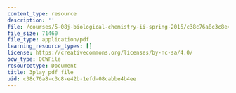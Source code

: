 ```yaml
---
content_type: resource
description: ''
file: /courses/5-08j-biological-chemistry-ii-spring-2016/c38c76a8c3c8e42b1efd08cabbe4b4ee_O1_f7Pu60Bk.pdf
file_size: 71460
file_type: application/pdf
learning_resource_types: []
license: https://creativecommons.org/licenses/by-nc-sa/4.0/
ocw_type: OCWFile
resourcetype: Document
title: 3play pdf file
uid: c38c76a8-c3c8-e42b-1efd-08cabbe4b4ee
---
```

